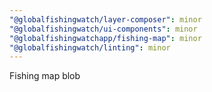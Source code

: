 ```yaml
---
"@globalfishingwatch/layer-composer": minor
"@globalfishingwatch/ui-components": minor
"@globalfishingwatchapp/fishing-map": minor
"@globalfishingwatch/linting": minor
---
```


Fishing map blob 

